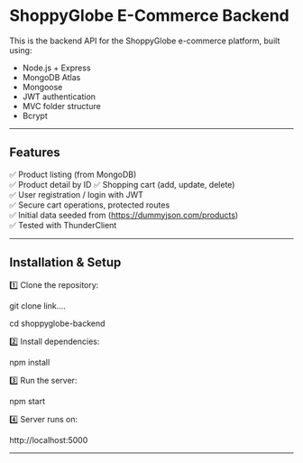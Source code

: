 # ShoppyGlobe E-Commerce Backend

This is the backend API for the ShoppyGlobe e-commerce platform, built using:

- Node.js + Express
- MongoDB Atlas
- Mongoose
- JWT authentication
- MVC folder structure
- Bcrypt 

----------------------------------------------------------------------------------------------

## Features

✅ Product listing (from MongoDB)  
✅ Product detail by ID
✅ Shopping cart (add, update, delete)  
✅ User registration / login with JWT  
✅ Secure cart operations, protected routes  
✅ Initial data seeded from (https://dummyjson.com/products)  
✅ Tested with ThunderClient  

-----------------------------------------------------------------------------------------

## Installation & Setup

1️⃣ Clone the repository:

git clone link....

cd shoppyglobe-backend

2️⃣ Install dependencies:

npm install

3️⃣ Run the server:

npm start

4️⃣ Server runs on:

http://localhost:5000


----------------------------------------------------------------------------





